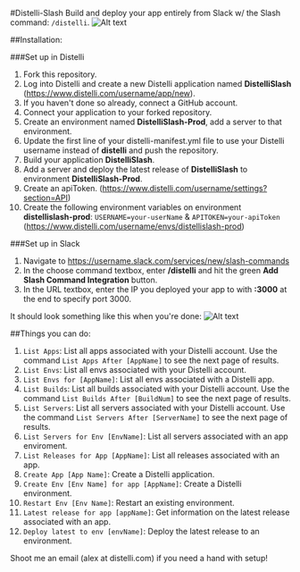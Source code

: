 #Distelli-Slash
Build and deploy your app entirely from Slack w/ the Slash command: `/distelli`.
![Alt text](http://try.distelli.com/hubfs/slack.gif)

##Installation:

###Set up in Distelli
1. Fork this repository.
2. Log into Distelli and create a new Distelli application named **DistelliSlash** (https://www.distelli.com/username/app/new).
3. If you haven't done so already, connect a GitHub account.
4. Connect your application to your forked repository.
5. Create an environment named **DistelliSlash-Prod**, add a server to that environment.
6. Update the first line of your distelli-manifest.yml file to use your Distelli username instead of **distelli** and push the repository.
7. Build your application **DistelliSlash**.
8. Add a server and deploy the latest release of **DistelliSlash** to environment **DistelliSlash-Prod**.
9. Create an apiToken. (https://www.distelli.com/username/settings?section=API)
10. Create the following environment variables on environment **distellislash-prod**: `USERNAME=your-userName` & `APITOKEN=your-apiToken` (https://www.distelli.com/username/envs/distellislash-prod)

###Set up in Slack
1. Navigate to https://username.slack.com/services/new/slash-commands
2. In the choose command textbox, enter **/distelli** and hit the green **Add Slash Command Integration** button.
3. In the URL textbox, enter the IP you deployed your app to with **:3000** at the end to specify port 3000.

It should look something like this when you're done:
![Alt text](https://monosnap.com/file/IEcnSl09wWXPaHDTEAMpPpXxBXqayz.png)

##Things you can do:
1. `List Apps`: List all apps associated with your Distelli account. Use the command `List Apps After [AppName]` to see the next page of results.
2. `List Envs`: List all envs associated with your Distelli account.
3. `List Envs for [AppName]`: List all envs associated with a Distelli app.
4. `List Builds`: List all builds associated with your Distelli account. Use the command `List Builds After [BuildNum]` to see the next page of results.
5. `List Servers`: List all servers associated with your Distelli account. Use the command `List Servers After [ServerName]` to see the next page of results.
6. `List Servers for Env [EnvName]`: List all servers associated with an app enviroment.
7. `List Releases for App [AppName]`: List all releases associated with an app.
8. `Create App [App Name]`: Create a Distelli application.
9. `Create Env [Env Name] for app [AppName]`: Create a Distelli environment.
10. `Restart Env [Env Name]`: Restart an existing environment.
11. `Latest release for app [appName]`: Get information on the latest release associated with an app.
12. `Deploy latest to env [envName]`: Deploy the latest release to an environment.

Shoot me an email (alex at distelli.com) if you need a hand with setup!
